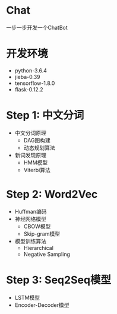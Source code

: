 # Chat
一步一步开发一个ChatBot
# 开发环境
  - python-3.6.4
  - jieba-0.39
  - tensorflow-1.8.0
  - flask-0.12.2
# Step 1: 中文分词
  - 中文分词原理
    - DAG图构建
    - 动态规划算法
  - 新词发现原理
    - HMM模型
    - Viterbi算法
# Step 2: Word2Vec
  - Huffman编码
  - 神经网络模型
    - CBOW模型
    - Skip-gram模型
  - 模型训练算法
    - Hierarchical
    - Negative Sampling
# Step 3: Seq2Seq模型
  - LSTM模型
  - Encoder-Decoder模型
